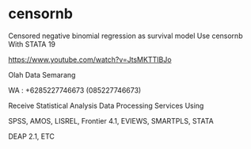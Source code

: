 # censornb
Censored negative binomial regression as survival model Use censornb With STATA 19

https://www.youtube.com/watch?v=JtsMKTTIBJo

Olah Data Semarang

WA : +6285227746673 (085227746673)

Receive Statistical Analysis Data Processing Services Using

SPSS, AMOS, LISREL, Frontier 4.1, EVIEWS, SMARTPLS, STATA

DEAP 2.1, ETC
